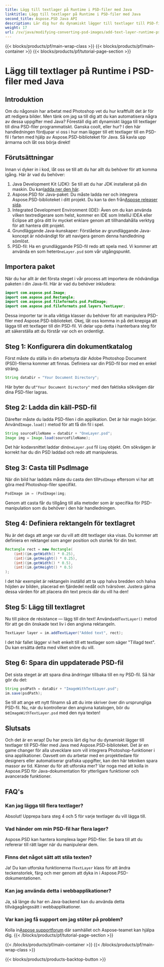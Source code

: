 ```yaml
---
title: Lägg till textlager på Runtime i PSD-filer med Java
linktitle: Lägg till textlager på Runtime i PSD-filer med Java
second_title: Aspose.PSD Java API
description: Lär dig hur du dynamiskt lägger till textlager till PSD-filer med Java med Aspose.PSD. Följ denna steg-för-steg handledning för spännande automatiseringsmöjligheter.
weight: 17
url: /sv/java/modifying-converting-psd-images/add-text-layer-runtime-psd-files/
---
```


{{< blocks/products/pf/main-wrap-class >}}
{{< blocks/products/pf/main-container >}}
{{< blocks/products/pf/tutorial-page-section >}}

# Lägg till textlager på Runtime i PSD-filer med Java

## Introduktion
Om du någonsin har arbetat med Photoshop vet du hur kraftfullt det är för att redigera bilder. Men tänk om jag sa till dig att du kan automatisera några av dessa uppgifter med Java? Föreställ dig att dynamiskt lägga till textlager till dina PSD-filer programmatiskt. Ganska coolt, eller hur? I den här handledningen fördjupar vi oss i hur man lägger till ett textlager till en PSD-fil i farten med hjälp av Aspose.PSD-biblioteket för Java. Så kavla upp ärmarna och låt oss börja direkt!
## Förutsättningar
Innan vi dyker in i kod, låt oss se till att du har allt du behöver för att komma igång. Här är vad du behöver:
1.  Java Development Kit (JDK): Se till att du har JDK installerat på din maskin. Du kan[ladda ner den här](https://www.oracle.com/java/technologies/javase-jdk11-downloads.html).
2.  Aspose.PSD för Java-paket: Du måste ladda ner och integrera Aspose.PSD-biblioteket i ditt projekt. Du kan ta den från[Aspose releaser sida](https://releases.aspose.com/psd/java/).
3. Integrated Development Environment (IDE): Även om du kan använda vilken textredigerare som helst, kommer en IDE som IntelliJ IDEA eller Eclipse att göra ditt liv mycket enklare genom att tillhandahålla verktyg för att hantera ditt projekt.
4. Grundläggande Java-kunskaper: Förståelse av grundläggande Java-koncept är nödvändigt för att navigera genom denna handledning sömlöst.
5.  PSD-fil: Ha en grundläggande PSD-fil redo att spela med. Vi kommer att använda en som heter`OneLayer.psd` som vår utgångspunkt.
## Importera paket
När du har allt är det första steget i vår process att importera de nödvändiga paketen i din Java-fil. Här är vad du behöver inkludera:
```java
import com.aspose.psd.Image;
import com.aspose.psd.Rectangle;
import com.aspose.psd.fileformats.psd.PsdImage;
import com.aspose.psd.fileformats.psd.layers.TextLayer;
```
Dessa importer tar in alla viktiga klasser du behöver för att manipulera PSD-filer med Aspose.PSD-biblioteket.
Okej, låt oss komma in på det knepiga att lägga till ett textlager till din PSD-fil. Vi delar upp detta i hanterbara steg för att säkerställa att du förstår var och en ordentligt.
## Steg 1: Konfigurera din dokumentkatalog
Först måste du ställa in din arbetsyta där Adobe Photoshop Document (PSD)-filerna kommer att finnas. Definiera var din PSD-fil bor med en enkel sträng.
```java
String dataDir = "Your Document Directory"; 
```
 Här byter du ut`"Your Document Directory"` med den faktiska sökvägen där dina PSD-filer lagras.
## Steg 2: Ladda din käll-PSD-fil
Därefter måste du ladda PSD-filen i din applikation. Det är här magin börjar. Använd`Image.load()` metod för att få din fil i spel.
```java
String sourceFileName = dataDir + "OneLayer.psd"; 
Image img = Image.load(sourceFileName);
```
 Det här kodavsnittet laddar din`OneLayer.psd` fil i`img` objekt. Om sökvägen är korrekt har du din PSD laddad och redo att manipuleras.
## Steg 3: Casta till PsdImage
 När din bild har laddats måste du casta den till`PsdImage` eftersom vi har att göra med Photoshop-filer specifikt.
```java
PsdImage im = (PsdImage)img;
```
Genom att casta får du tillgång till alla metoder som är specifika för PSD-manipulation som du behöver i den här handledningen.
## Steg 4: Definiera rektangeln för textlagret
Nu är det dags att ange var du vill att ditt textlager ska visas. Du kommer att definiera en rektangel som anger position och storlek för din text.
```java
Rectangle rect = new Rectangle(
    (int)(im.getWidth() * 0.25),
    (int)(im.getHeight() * 0.25),
    (int)(im.getWidth() * 0.5),
    (int)(im.getHeight() * 0.5)
);
```
I det här exemplet är rektangeln inställd att ta upp halva bredden och halva höjden av bilden, placerad en fjärdedel nedåt och tvärsöver. Justera gärna dessa värden för att placera din text precis där du vill ha den!
## Steg 5: Lägg till textlagret
 Nu till pièce de résistance — lägg till din text! Använd`addTextLayer()` metod för att ge din önskade text liv i den angivna rektangeln.
```java
TextLayer layer = im.addTextLayer("Added text", rect);
```
I det här fallet lägger vi helt enkelt till ett textlager som säger "Tillagd text". Du kan ersätta detta med vilket snöre du vill.
## Steg 6: Spara din uppdaterade PSD-fil
Det sista steget är att spara dina ändringar tillbaka till en ny PSD-fil. Så här gör du det:
```java
String psdPath = dataDir + "ImageWithTextLayer.psd";
im.save(psdPath);
```
 Se till att ange ett nytt filnamn så att du inte skriver över din ursprungliga PSD-fil. Nu, när du kontrollerar den angivna katalogen, bör du se`ImageWithTextLayer.psd` med den nya texten!
## Slutsats
Och det är en wrap! Du har precis lärt dig hur du dynamiskt lägger till textlager till PSD-filer med Java med Aspose.PSD-biblioteket. Det är en game changer för alla utvecklare som vill integrera Photoshop-funktioner i sina applikationer. Oavsett om du arbetar med en projektledare för designers eller automatiserar grafiska uppgifter, kan den här tekniken spara massor av tid.
Känner du för att utforska mer? Var noga med att kolla in Aspose.PSD för Java-dokumentation för ytterligare funktioner och avancerade funktioner.
## FAQ's
### Kan jag lägga till flera textlager?
Absolut! Upprepa bara steg 4 och 5 för varje textlager du vill lägga till.
### Vad händer om min PSD-fil har flera lager?
Aspose.PSD kan hantera komplexa lager PSD-filer. Se bara till att du refererar till rätt lager när du manipulerar dem.
### Finns det något sätt att stila texten?
 Ja! Du kan utforska funktionerna i`TextLayer` klass för att ändra teckenstorlek, färg och mer genom att dyka in i Aspose.PSD-dokumentationen.
### Kan jag använda detta i webbapplikationer?
Ja, så länge du har en Java-backend kan du använda detta tillvägagångssätt i webbapplikationer.
### Var kan jag få support om jag stöter på problem?
 Kolla in[Aspose supportforum](https://forum.aspose.com/c/psd/34) där samhället och Aspose-teamet kan hjälpa dig.
{{< /blocks/products/pf/tutorial-page-section >}}

{{< /blocks/products/pf/main-container >}}
{{< /blocks/products/pf/main-wrap-class >}}

{{< blocks/products/products-backtop-button >}}
